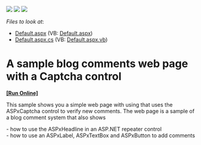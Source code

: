 <!-- default badges list -->
![](https://img.shields.io/endpoint?url=https://codecentral.devexpress.com/api/v1/VersionRange/128532423/10.1.4%2B)
[![](https://img.shields.io/badge/Open_in_DevExpress_Support_Center-FF7200?style=flat-square&logo=DevExpress&logoColor=white)](https://supportcenter.devexpress.com/ticket/details/E20010)
[![](https://img.shields.io/badge/📖_How_to_use_DevExpress_Examples-e9f6fc?style=flat-square)](https://docs.devexpress.com/GeneralInformation/403183)
<!-- default badges end -->
<!-- default file list -->
*Files to look at*:

* [Default.aspx](./CS/CaptchaBlogComment/Default.aspx) (VB: [Default.aspx](./VB/CaptchaBlogComment/Default.aspx))
* [Default.aspx.cs](./CS/CaptchaBlogComment/Default.aspx.cs) (VB: [Default.aspx.vb](./VB/CaptchaBlogComment/Default.aspx.vb))
<!-- default file list end -->
# A sample blog comments web page with a Captcha control
<!-- run online -->
**[[Run Online]](https://codecentral.devexpress.com/e20010/)**
<!-- run online end -->


<p>This sample shows you a simple web page with using that uses the ASPxCaptcha control to verify new comments. The web page is a sample of a blog comment system that also shows </p><p>- how to use the ASPxHeadline in an ASP.NET repeater control<br />
- how to use an ASPxLabel, ASPxTextBox and ASPxButton to add comments</p>

<br/>


